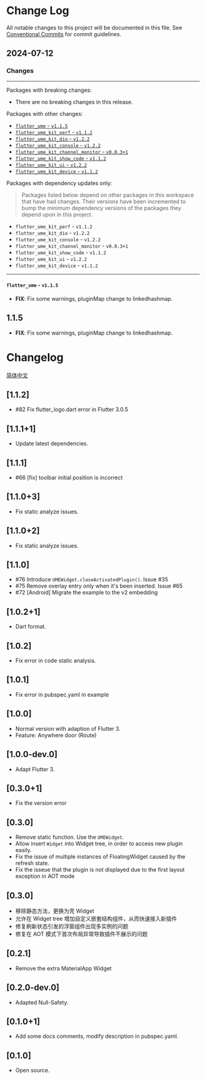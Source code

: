 # Change Log

All notable changes to this project will be documented in this file.
See [Conventional Commits](https://conventionalcommits.org) for commit guidelines.

## 2024-07-12

### Changes

---

Packages with breaking changes:

 - There are no breaking changes in this release.

Packages with other changes:

 - [`flutter_ume` - `v1.1.5`](#flutter_ume---v115)
 - [`flutter_ume_kit_perf` - `v1.1.2`](#flutter_ume_kit_perf---v112)
 - [`flutter_ume_kit_dio` - `v1.2.2`](#flutter_ume_kit_dio---v122)
 - [`flutter_ume_kit_console` - `v1.2.2`](#flutter_ume_kit_console---v122)
 - [`flutter_ume_kit_channel_monitor` - `v0.0.3+1`](#flutter_ume_kit_channel_monitor---v0031)
 - [`flutter_ume_kit_show_code` - `v1.1.2`](#flutter_ume_kit_show_code---v112)
 - [`flutter_ume_kit_ui` - `v1.2.2`](#flutter_ume_kit_ui---v122)
 - [`flutter_ume_kit_device` - `v1.1.2`](#flutter_ume_kit_device---v112)

Packages with dependency updates only:

> Packages listed below depend on other packages in this workspace that have had changes. Their versions have been incremented to bump the minimum dependency versions of the packages they depend upon in this project.

 - `flutter_ume_kit_perf` - `v1.1.2`
 - `flutter_ume_kit_dio` - `v1.2.2`
 - `flutter_ume_kit_console` - `v1.2.2`
 - `flutter_ume_kit_channel_monitor` - `v0.0.3+1`
 - `flutter_ume_kit_show_code` - `v1.1.2`
 - `flutter_ume_kit_ui` - `v1.2.2`
 - `flutter_ume_kit_device` - `v1.1.2`

---

#### `flutter_ume` - `v1.1.5`

 - **FIX**: Fix some warnings, pluginMap change to linkedhashmap.

## 1.1.5

 - **FIX**: Fix some warnings, pluginMap change to linkedhashmap.

# Changelog

[简体中文](./CHANGELOG_cn.md)

## [1.1.2]

* #82 Fix flutter_logo.dart error in Flutter 3.0.5 

## [1.1.1+1]

* Update latest dependencies.

## [1.1.1]

* #66 [fix] toolbar initial position is incorrect

## [1.1.0+3]

* Fix static analyze issues.

## [1.1.0+2]

* Fix static analyze issues.

## [1.1.0]

* #76 Introduce `UMEWidget.closeActivatedPlugin()`. Issue #35
* #75 Remove overlay entry only when it's been inserted. Issue #65
* #72 [Android] Migrate the example to the v2 embedding

## [1.0.2+1]

* Dart format.

## [1.0.2]

* Fix error in code static analysis.

## [1.0.1]

* Fix error in pubspec.yaml in example

## [1.0.0]

* Normal version with adaption of Flutter 3.
* Feature: Anywhere door (Route)

## [1.0.0-dev.0]

* Adapt Flutter 3.

## [0.3.0+1]

* Fix the version error

## [0.3.0]

* Remove static function. Use the `UMEWidget`.
* Allow insert `Widget` into Widget tree, in order to access new plugin easily.
* Fix the issue of multiple instances of FloatingWidget caused by the refresh state.
* Fix the isseue that the plugin is not displayed due to the first layout exception in AOT mode

## [0.3.0]

* 移除静态方法，更换为壳 Widget
* 允许在 Widget tree 增加自定义嵌套结构组件，从而快速接入新插件
* 修复刷新状态引发的浮窗组件出现多实例的问题
* 修复在 AOT 模式下首次布局异常导致插件不展示的问题

## [0.2.1]

* Remove the extra MaterialApp Widget

## [0.2.0-dev.0]

* Adapted Null-Safety.

## [0.1.0+1]

* Add some docs comments, modify description in pubspec.yaml.

## [0.1.0]

* Open source.
